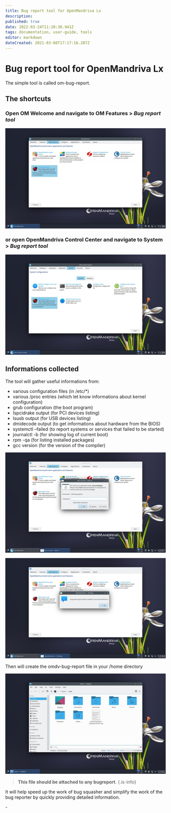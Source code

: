 ```yaml
---
title: Bug report tool for OpenMandriva Lx
description: 
published: true
date: 2022-03-24T11:20:30.941Z
tags: documentation, user-guide, tools
editor: markdown
dateCreated: 2021-03-08T17:17:16.207Z
---
```


# Bug report tool for OpenMandriva Lx
The simple tool is called om-bug-report.

## The shortcuts
### Open OM Welcome and navigate to OM Features > *Bug report tool*

![om43-bugreportwelc.jpg](/images/om43-bugreportwelc.jpg)

### or open OpenMandriva Control Center and navigate to System > *Bug report tool*

![om43-bugreportomcc.jpg](/images/om43-bugreportomcc.jpg)

## Informations collected
The tool will gather useful informations from:

- various configuration files (in /etc/*)
- various /proc entries (which let know informations about kernel configuration)
- grub configuration (the boot program)
- lspcidrake output (for PCI devices listing)
- lsusb output (for USB devices listing)
- dmidecode output (to get informations about hardware from the BIOS)
- systemctl –failed (to report systems or services that failed to be started)
- journalctl -b (for showing log of current boot)
- rpm -qa (for listing installed packages)
- gcc version (for the version of the compiler)

![om43-bugreportpsw.jpg](/images/om43-bugreportpsw.jpg)

![om43-bugreportpopup.jpg](/images/om43-bugreportpopup.jpg)

Then will create the omdv-bug-report file in your /home directory

![om43-bugreportfile.jpg](/images/om43-bugreportfile.jpg)

> **This file should be attached to any bugreport**.
{.is-info}

It will help speed up the work of bug squasher and simplify the work of the bug reporter by quickly providing detailed information.

\- 


